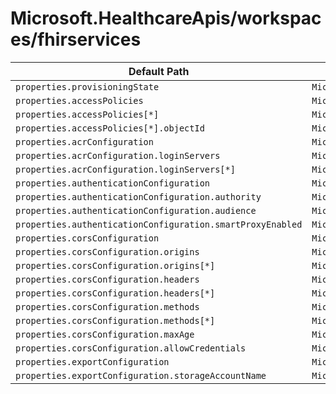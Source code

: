 # Microsoft.HealthcareApis/workspaces/fhirservices

| Default Path | Alias |
|---|---|
| `properties.provisioningState` | `Microsoft.HealthcareApis/workspaces/fhirservices/provisioningState` |
| `properties.accessPolicies` | `Microsoft.HealthcareApis/workspaces/fhirservices/accessPolicies` |
| `properties.accessPolicies[*]` | `Microsoft.HealthcareApis/workspaces/fhirservices/accessPolicies[*]` |
| `properties.accessPolicies[*].objectId` | `Microsoft.HealthcareApis/workspaces/fhirservices/accessPolicies[*].objectId` |
| `properties.acrConfiguration` | `Microsoft.HealthcareApis/workspaces/fhirservices/acrConfiguration` |
| `properties.acrConfiguration.loginServers` | `Microsoft.HealthcareApis/workspaces/fhirservices/acrConfiguration.loginServers` |
| `properties.acrConfiguration.loginServers[*]` | `Microsoft.HealthcareApis/workspaces/fhirservices/acrConfiguration.loginServers[*]` |
| `properties.authenticationConfiguration` | `Microsoft.HealthcareApis/workspaces/fhirservices/authenticationConfiguration` |
| `properties.authenticationConfiguration.authority` | `Microsoft.HealthcareApis/workspaces/fhirservices/authenticationConfiguration.authority` |
| `properties.authenticationConfiguration.audience` | `Microsoft.HealthcareApis/workspaces/fhirservices/authenticationConfiguration.audience` |
| `properties.authenticationConfiguration.smartProxyEnabled` | `Microsoft.HealthcareApis/workspaces/fhirservices/authenticationConfiguration.smartProxyEnabled` |
| `properties.corsConfiguration` | `Microsoft.HealthcareApis/workspaces/fhirservices/corsConfiguration` |
| `properties.corsConfiguration.origins` | `Microsoft.HealthcareApis/workspaces/fhirservices/corsConfiguration.origins` |
| `properties.corsConfiguration.origins[*]` | `Microsoft.HealthcareApis/workspaces/fhirservices/corsConfiguration.origins[*]` |
| `properties.corsConfiguration.headers` | `Microsoft.HealthcareApis/workspaces/fhirservices/corsConfiguration.headers` |
| `properties.corsConfiguration.headers[*]` | `Microsoft.HealthcareApis/workspaces/fhirservices/corsConfiguration.headers[*]` |
| `properties.corsConfiguration.methods` | `Microsoft.HealthcareApis/workspaces/fhirservices/corsConfiguration.methods` |
| `properties.corsConfiguration.methods[*]` | `Microsoft.HealthcareApis/workspaces/fhirservices/corsConfiguration.methods[*]` |
| `properties.corsConfiguration.maxAge` | `Microsoft.HealthcareApis/workspaces/fhirservices/corsConfiguration.maxAge` |
| `properties.corsConfiguration.allowCredentials` | `Microsoft.HealthcareApis/workspaces/fhirservices/corsConfiguration.allowCredentials` |
| `properties.exportConfiguration` | `Microsoft.HealthcareApis/workspaces/fhirservices/exportConfiguration` |
| `properties.exportConfiguration.storageAccountName` | `Microsoft.HealthcareApis/workspaces/fhirservices/exportConfiguration.storageAccountName` |

